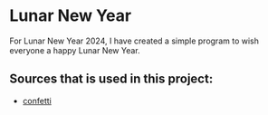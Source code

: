 # Lunar New Year
For Lunar New Year 2024, I have created a simple program to wish everyone a happy Lunar New Year.

## Sources that is used in this project:
- [confetti](https://confetti.js.org/#)
